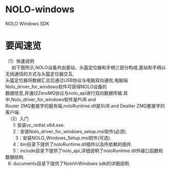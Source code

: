 # NOLO-windows
NOLO Windows SDK
#
# 要闻速览
  （1）快速说明  
      如下图所示,NOLO设备共由基站、头盔定位器和手柄三部分构成,基站和手柄以无线通信的方式与头盔定位器交互,  
      头盔定位器将数据汇总后通过USB协议与电脑双向通信,电脑端Nolo_driver_for_windows软件可获得NOLO设备的  
      数据信息,并通过ZeroMQ协议与nolo_api进行双向数据传输.其中,Nolo_driver_for_windows软件是PUB and  
      Router ZMQ套接字的服务端,noloRuntime.dll是SUB and Dealter ZMQ套接字的客户端.  
   （2）入门    
        1: 安装vc_redist.x64.exe.  
        2：安装Nolo_driver_for_windows_setup.msi软件(必须).<br>   
        3：安装NOLO_Windows_Setup.msi软件(可选).  
        4：bin目录下提供了noloRuntime.dll插件以及所依赖的插件.  
        5：include目录下提供了nolo_api,详细说明了noloRuntime.dll外接口函数和数据结构.<br>   
        6: ducuments目录下提供了NoloVrWindows sdk的详细说明.  
#
